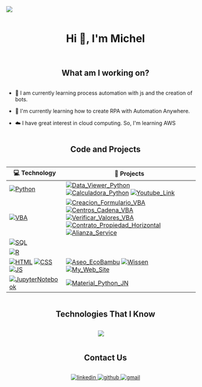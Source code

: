 
<!--horizontal divider(gradiant)-->
<img src="https://user-images.githubusercontent.com/73097560/115834477-dbab4500-a447-11eb-908a-139a6edaec5c.gif">

<!--h1 without bottom border-->
<div id="user-content-toc">
  <ul align="center">
    <summary><h1 style="display: inline-block">Hi 👋, I'm Michel</h1></summary>
  </ul>
</div>




<!--h2 without bottom border-->
<div id="user-content-toc">
  <ul align="center">
    <summary><h2 style="display: inline-block">What am I working on?</h2></summary>
  </ul>
</div>


<!--Intro start-->
- 🔭 I am currently learning process automation with js and the creation of bots.

- 🌱 I'm currently learning how to create RPA with Automation Anywhere.

- ☁️ I have great interest in cloud computing. So, I'm learning AWS
<!--Intro end-->

<div id="user-content-toc">
  <ul align="center">
    <summary><h2 style="display: inline-block">Code and Projects</h2></summary>
  </ul>
</div>

<!-- START OF PROFILE STACK, DO NOT REMOVE -->
| 💻 **Technology** | 🚀 **Projects** |
|-|-|
| [![Python](https://img.shields.io/static/v1?label=&message=Python&color=3C78A9&logo=python&logoColor=FFFFFF)](https://www.python.org/) | [![Data_Viewer_Python](https://img.shields.io/static/v1?label=Data_Viewer_Python&message=%20&color=000605&logo=github&logoColor=white&labelColor=000605)](https://github.com/MichelAbelloB/Data_Viewer_Python) [![Calculadora_Python](https://img.shields.io/static/v1?label=Calculadora_Python&message=%20&color=000605&logo=github&logoColor=white&labelColor=000605)](https://github.com/MichelAbelloB/Calculadora_Python) [![Youtube_Link](https://img.shields.io/static/v1?label=Youtube_Link&message=%20&color=000605&logo=github&logoColor=white&labelColor=000605)](https://github.com/MichelAbelloB/Youtube_Link) |
| [![VBA](https://img.shields.io/static/v1?label=&message=VisualBasicApplication&color=185c37&logo=visualbasic&logoColor=FFFFFF)](https://learn.microsoft.com/es-es/office/vba/library-reference/concepts/getting-started-with-vba-in-office) | [![Creacion_Formulario_VBA](https://img.shields.io/static/v1?label=Creacion_Formulario_VBA&message=%20&color=000605&logo=github&logoColor=white&labelColor=000605)](https://github.com/MichelAbelloB/Creacion_Formulario_VBA) [![Centros_Cadena_VBA](https://img.shields.io/static/v1?label=Centros_Cadena_VBA&message=%20&color=000605&logo=github&logoColor=white&labelColor=000605)](https://github.com/MichelAbelloB/Alianza_Service](https://github.com/MichelAbelloB/Centros_Cadena_VBA))  [![Verificar_Valores_VBA](https://img.shields.io/static/v1?label=Verificar_Valores_VBA&message=%20&color=000605&logo=github&logoColor=white&labelColor=000605)](https://github.com/MichelAbelloB/Verificar_Valores_VBA)  [![Contrato_Propiedad_Horizontal](https://img.shields.io/static/v1?label=Contrato_Propiedad_Horizontal&message=%20&color=000605&logo=github&logoColor=white&labelColor=000605)](https://github.com/MichelAbelloB/Contrato_Propiedad_Horizontal) [![Alianza_Service](https://img.shields.io/static/v1?label=Alianza_Service&message=%20&color=000605&logo=github&logoColor=white&labelColor=000605)](https://github.com/MichelAbelloB/Alianza_Service)|
| [![SQL](https://img.shields.io/static/v1?label=&message=SQL&color=2563E8&logo=postgresql&logoColor=FFFFFF)](https://www.postgresql.org) 
| [![R](https://img.shields.io/static/v1?label=&message=R&color=5983DC&logo=R&logoColor=FFFFFF)](https://www.r-project.org) | 
| [![HTML](https://img.shields.io/static/v1?label=&message=HTML&color=ff751a&logo=HTML5&logoColor=FFFFFF)](https://developer.mozilla.org/en-US/docs/Web/Guide/HTML/HTML5) [![CSS](https://img.shields.io/static/v1?label=&message=CSS&color=0074be&logo=CSS3&logoColor=FFFFFF)](https://developer.mozilla.org/es/docs/Web/CSS) [![JS](https://img.shields.io/static/v1?label=&message=JS&color=d6ba35&logo=JavaScript&logoColor=FFFFFF)](https://developer.mozilla.org/es/docs/Web/JavaScript) | [![Aseo_EcoBambu](https://img.shields.io/static/v1?label=Aseo_EcoBambu&message=%20&color=000605&logo=github&logoColor=white&labelColor=000605)](https://github.com/MichelAbelloB/Aseo_EcoBambu) [![Wissen](https://img.shields.io/static/v1?label=Wissen&message=%20&color=000605&logo=github&logoColor=white&labelColor=000605)](https://github.com/MichelAbelloB/Wissen) [![My_Web_Site](https://img.shields.io/static/v1?label=My_Web_Site&message=%20&color=000605&logo=github&logoColor=white&labelColor=000605)](https://github.com/MichelAbelloB/My_Web_Site) 
| [![JupyterNotebook](https://img.shields.io/static/v1?label=&message=JupyterNotebook&color=f37726&logo=JupyterNotebook&logoColor=FFFFFF)](https://jupyter.org) | [![Material_Python_JN](https://img.shields.io/static/v1?label=Material_Python_JN&message=%20&color=000605&logo=github&logoColor=white&labelColor=000605)](https://github.com/MichelAbelloB/Material_Python_JN)  |
<!-- END OF PROFILE STACK, DO NOT REMOVE -->

  
<!--- stats (end) -->


<!--h1 without bottom border-->
<div id="user-content-toc">
  <ul align="center">
    <summary><h2 style="display: inline-block">Technologies That I Know</h2></summary>
  </ul>
</div>
<!--tech stack icons-->
<p align="center">
  <a href="https://skillicons.dev">
    <img src="https://skillicons.dev/icons?i=git,aws,css,docker,github,html,js,linux,mysql,py,vscode,r,postgresql&perline=14" />
  </a>
</p>


<div id="user-content-toc">
  <ul align="center">
    <summary><h2 style="display: inline-block">Contact Us</h2></summary>
  </ul>
</div>

<div id="user-content-toc">
  <ul align="center">
  <a href="https://www.linkedin.com/in/michel-abello/" target="_blank">
  <img src=https://img.shields.io/badge/linkedin-%2300acee.svg?color=1DA1F2&style=for-the-badge&logo=linkedin&logoColor=white alt=linkedin style="margin-bottom: 5px;" />

  <a href="https://github.com/MichelAbelloB" target="_blank">
  <img src=https://img.shields.io/badge/github-%2300acee.svg?color=181717&style=for-the-badge&logo=github&logoColor=white alt=github style="margin-bottom: 5px;" />

  <a href="mailto:michelabello78@gmail.com" target="_blank">
  <img src=https://img.shields.io/badge/gmail-%2300acee.svg?color=EA4335&style=for-the-badge&logo=gmail&logoColor=white alt=gmail style="margin-bottom: 5px;" />
  </ul>
</div>

<!---
MichelAbelloB/MichelAbelloB is a ✨ special ✨ repository because its `README.md` (this file) appears on your GitHub profile.
You can click the Preview link to take a look at your changes.
--->
